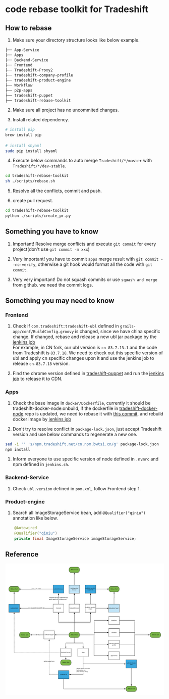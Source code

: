 # code rebase toolkit for Tradeshift

## How to rebase
1. Make sure your directory structure looks like below example.
```
├── App-Service
├── Apps
├── Backend-Service
├── Frontend
├── Tradeshift-Proxy2
├── tradeshift-company-profile
├── tradeshift-product-engine
├── Workflow
├── p2p-apps
├── tradeshift-puppet
├── tradeshift-rebase-toolkit
```

2. Make sure all project has no uncommited changes.

3. Install related dependency.
```bash
# install pip
brew install pip

# install shyaml
sudo pip install shyaml
``` 

4. Execute below commands to auto merge `Tradeshift/*/master` with `Tradeshift/*/dev-stable`.
```bash
cd tradeshift-rebase-toolkit
sh ./scripts/rebase.sh
```

5. Resolve all the conflicts, commit and push.

6. create pull request.
```bash
cd tradeshift-rebase-toolkit
python ./scripts/create_pr.py
```

## Something you have to know

1. Important! Resolve merge conflicts and execute `git commit` for every project(don't use `git commit -m xxx`)

2. Very important! you have to commit `apps` merge result with `git commit --no-verify`, otherwise a git hook would format all the code with `git commit`.

3. Very very important! Do not squash commits or use `squash and merge` from github. we need the commit logs.

## Something you may need to know

### Frontend
1. Check if `com.tradeshift:tradeshift-ubl` defined in `grails-app/conf/BuildConfig.groovy` is changed, since we have china specific change. If changed, rebase and release a new ubl jar package by the [jenkins job](https://cn.ci.bwtsi.cn/job/CB-Backend-Ubl-Manual-Release/)   
For example, in CN fork, our ubl version is `cn-83.7.13.1` and the code from Tradeshift is `83.7.18`. We need to check out this specific version of ubl and apply cn specific changes upon it and use the jenkins job to release `cn-83.7.18` version.

2. Find the chrome version defined in [tradeshift-puppet](https://github.com/Tradeshift/tradeshift-puppet/blob/testing/hiera/versions.yaml#L19) and run the [jenkins job](https://cn.ci.bwtsi.cn/job/tradeshift-chrome-release/) to release it to CDN.

### Apps
1. Check the base image in `docker/Dockerfile`, currently it should be tradeshift-docker-node:onbuild,
if the dockerfile in [tradeshift-docker-node](https://github.com/Tradeshift/tradeshift-docker-node/) repo is updated,
we need to rebase it with [this commit](https://github.com/TradeshiftCN/tradeshift-docker-node/commit/2a7cf11558e5c2d93e50c2b7b8ceaf758df99323),
and rebuild docker image by [jenkins job](https://cn.ci.bwtsi.cn/job/CB-Tradeshift-Docker-Node-Manual-Release/)

1. Don't try to resolve conflict in `package-lock.json`, just accept Tradeshift version and use below commands to regenerate a new one.
```bash
sed -i '' 's/npm.tradeshift.net/cn.npm.bwtsi.cn/g' package-lock.json
npm install
```

1. Inform everyone to use specific version of node defined in `.nvmrc` and npm defined in `jenkins.sh`.

### Backend-Service
1. Check `ubl.version` defined in `pom.xml`, follow Frontend step 1.

### Product-engine
1. Search all ImageStorageService bean, add `@Qualifier("qiniu")` annotation like below. 
```java
    @Autowired
    @Qualifier("qiniu")
    private final ImageStorageService imageStorageService;
```

## Reference

![Image of Relation](https://raw.githubusercontent.com/TradeshiftCN/tradeshift-rebase-toolkit/master/chart/Rebase%20relation.png)

